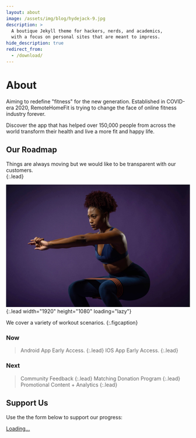 ```yaml
---
layout: about
image: /assets/img/blog/hydejack-9.jpg
description: >
  A boutique Jekyll theme for hackers, nerds, and academics,
  with a focus on personal sites that are meant to impress.
hide_description: true
redirect_from:
  - /download/
---
```



# About

<!--author-->

 Aiming to redefine "fitness" for the new generation.
 Established in COVID-era 2020, RemoteHomeFit is trying to change the face of online fitness industry forever.

 Discover the app that has helped over 150,000 people from across the world transform their health and live a more fit and happy life.

## Our Roadmap

Things are always moving but we would like to be transparent with our customers.  
{:.lead}

![Screenshot](assets/img/about/squat.jpg){:.lead width="1920" height="1080" loading="lazy"}

We cover a variety of workout scenarios.
{:.figcaption}

### Now

> Android App Early Access.
{:.lead}
> IOS App Early Access.
{:.lead}

### Next

> Community Feedback
{:.lead}
> Matching Donation Program
{:.lead}
> Promotional Content + Analytics
{:.lead}

## Support Us

Use the the form below to support our progress:

<div class="gumroad-product-embed" data-gumroad-product-id="ntSEs"><a href="https://gumroad.com/l/ntSEs">Loading…</a></div>

[blog]: /
[portfolio]: https://hydejack.com/examples/
[resume]: https://hydejack.com/resume/
[download]: https://hydejack.com/download/
[welcome]: https://hydejack.com/
[forms]: https://hydejack.com/forms-by-example/

[features]: #features
[news]: #build-an-audience
[syntax]: syntax-highlighting
[latex]: #beautiful-math
[dark]: https://hydejack.com/blog/hydejack/2018-09-01-introducing-dark-mode/
[search]: https://hydejack.com/#_search-input
[grid]: https://hydejack.com/blog/hydejack/

[lic]: LICENSE.md
[pro]: licenses/PRO.md
[docs]: docs/README.md
[ofln]: docs/advanced.md#enabling-offline-support
[math]: docs/writing.md#adding-math

[kit]: https://github.com/hydecorp/hydejack-starter-kit/releases
[src]: https://github.com/hydecorp/hydejack
[gem]: https://rubygems.org/gems/jekyll-theme-hydejack
[buy]: https://gum.co/nuOluY

[gpss]: https://developers.google.com/speed/pagespeed/insights/?url=https%3A%2F%2Fhydejack.com%2Fdocs%2F
[rouge]: http://rouge.jneen.net
[katex]: https://khan.github.io/KaTeX/
[mathjax]: https://www.mathjax.org/
[tinyletter]: https://tinyletter.com/
